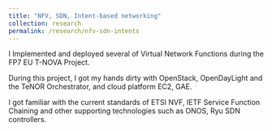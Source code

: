 ```yaml
---
title: "NFV, SDN, Intent-based networking"
collection: research
permalink: /research/nfv-sdn-intents
---
```


I Implemented and deployed several of Virtual Network Functions during the FP7 EU T-NOVA Project.

During this project, I got my hands dirty with OpenStack, OpenDayLight and the TeNOR Orchestrator, and cloud platform EC2, GAE.

I got familiar with the current standards of ETSI NVF, IETF Service Function Chaining and other supporting technologies such as ONOS, Ryu SDN controllers.
